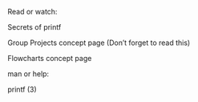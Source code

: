 Read or watch:



Secrets of printf

Group Projects concept page (Don’t forget to read this)

Flowcharts concept page

man or help:



printf (3)
